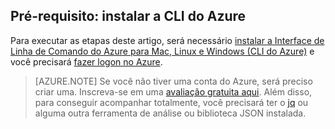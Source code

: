 ## Pré-requisito: instalar a CLI do Azure

Para executar as etapas deste artigo, será necessário [instalar a Interface de Linha de Comando do Azure para Mac, Linux e Windows (CLI do Azure)](..\articles\xplat-cli-install.md) e você precisará [fazer logon no Azure](..\articles\xplat-cli-connect.md).

> [AZURE.NOTE] Se você não tiver uma conta do Azure, será preciso criar uma. Inscreva-se em uma [avaliação gratuita aqui](..\articles\active-directory\sign-up-organization.md). Além disso, para conseguir acompanhar totalmente, você precisará ter o [jq](https://stedolan.github.io/jq/) ou alguma outra ferramenta de análise ou biblioteca JSON instalada.

<!---HONumber=AcomDC_0323_2016-->